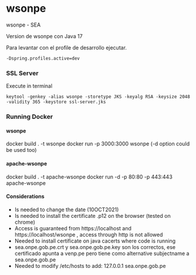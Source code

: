 # wsonpe
wsonpe - SEA


Version de wsonpe con Java 17

Para levantar con el profile de desarrollo ejecutar. 

```
-Dspring.profiles.active=dev
```


### SSL Server

Execute in terminal

```
keytool -genkey -alias wsonpe -storetype JKS -keyalg RSA -keysize 2048 -validity 365 -keystore ssl-server.jks
```


### Running Docker

#### wsonpe
docker build . -t wsonpe
docker run -p 3000:3000 wsonpe (-d option could be used too)

#### apache-wsonpe
docker build . -t apache-wsonpe
docker run -d -p 80:80 -p 443:443 apache-wsonpe

#### Considerations
- Is needed to change the date (10OCT2021)
- Is needed to install the certificate .p12 on the browser (tested on chrome)
- Access is guaranteed from https://localhost and https://localhost/wsonpe , access through http is not allowed
- Needed to install certificate on java cacerts where code is running
- sea.onpe.gob.pe.crt y sea.onpe.gob.pe.key son los correctos, ese certificado apunta a venp.pe pero tiene como alternative subjectname a sea.onpe.gob.pe
- Needed to modify /etc/hosts to add: 127.0.0.1 sea.onpe.gob.pe

